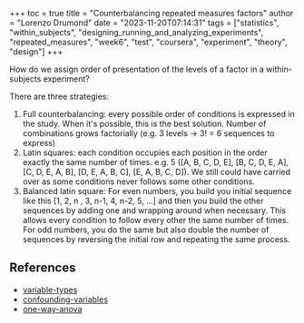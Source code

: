 +++
toc = true
title = "Counterbalancing repeated measures factors"
author = "Lorenzo Drumond"
date = "2023-11-20T07:14:31"
tags = ["statistics",  "within_subjects",  "designing_running_and_analyzing_experiments",  "repeated_measures",  "week6",  "test",  "coursera",  "experiment",  "theory",  "design"]
+++


How do we assign order of presentation of the levels of a factor in a within-subjects experiment?

There are three strategies:
1. Full counterbalancing: every possible order of conditions is expressed in the study. When it's possible, this is the best solution. Number of combinations grows factorially (e.g. 3 levels -> 3! = 6 sequences to express)
2. Latin squares: each condition occupies each position in the order exactly the same number of times. e.g. 5 ([A, B, C, D, E], [B, C, D, E, A], [C, D, E, A, B], [D, E, A, B, C], [E, A, B, C, D]). We still could have carried over as some conditions never follows some other conditions.
3. Balanced latin square: For even numbers, you build you initial sequence like this [1, 2, n , 3, n-1, 4, n-2, 5, ...] and then you build the other sequences by adding one and wrapping around when necessary. This allows every condition to follow every other the same number of times. For odd numbers, you do the same but also double the number of sequences by reversing the initial row and repeating the same process.

## References
- [variable-types](/wiki/variable-types/)
- [confounding-variables](/wiki/confounding-variables/)
- [one-way-anova](/wiki/one-way-anova/)

